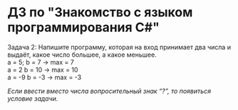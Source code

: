 # ДЗ по "Знакомство с языком программирования С#"
Задача 2: Напишите программу, которая на вход принимает два числа и выдаёт, какое число большее, а какое меньшее.  
a = 5; b = 7 -> max = 7  
a = 2 b = 10 -> max = 10  
a = -9 b = -3 -> max = -3  

*Если ввести вместо числа вопросительный знак “?”, то появиться условие задачи.*